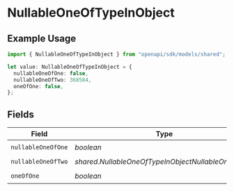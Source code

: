 # NullableOneOfTypeInObject

## Example Usage

```typescript
import { NullableOneOfTypeInObject } from "openapi/sdk/models/shared";

let value: NullableOneOfTypeInObject = {
  nullableOneOfOne: false,
  nullableOneOfTwo: 368584,
  oneOfOne: false,
};
```

## Fields

| Field                                              | Type                                               | Required                                           | Description                                        |
| -------------------------------------------------- | -------------------------------------------------- | -------------------------------------------------- | -------------------------------------------------- |
| `nullableOneOfOne`                                 | *boolean*                                          | :heavy_check_mark:                                 | N/A                                                |
| `nullableOneOfTwo`                                 | *shared.NullableOneOfTypeInObjectNullableOneOfTwo* | :heavy_check_mark:                                 | N/A                                                |
| `oneOfOne`                                         | *boolean*                                          | :heavy_check_mark:                                 | N/A                                                |